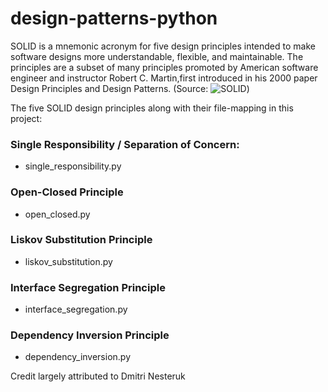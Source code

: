 # design-patterns-python

SOLID is a mnemonic acronym for five design principles intended to make software designs more understandable, flexible, and maintainable. The principles are a subset of many principles promoted by American software engineer and instructor Robert C. Martin,first introduced in his 2000 paper Design Principles and Design Patterns. (Source: ![SOLID](https://www.wikiwand.com/en/SOLID))


The five SOLID design principles along with their file-mapping in this project:

### Single Responsibility / Separation of Concern:
- single_responsibility.py

### Open-Closed Principle
- open_closed.py

### Liskov Substitution Principle
- liskov_substitution.py

### Interface Segregation Principle
- interface_segregation.py

### Dependency Inversion Principle
- dependency_inversion.py


Credit largely attributed to Dmitri Nesteruk
